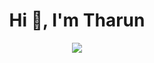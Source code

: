<h1 align="center">Hi 👋, I'm Tharun</h1>

<div align=center>
     <img src="https://readme-typing-svg.herokuapp.com?&font=IBM+Plex+Sans&color=abcdef&size=32&center=true&vCenter=true&width=600&height=50&lines=Welcome+to+my+Github+Profile!!;Computer+Science+Student;Data+Science+Enthusiast"/>
    </div>








